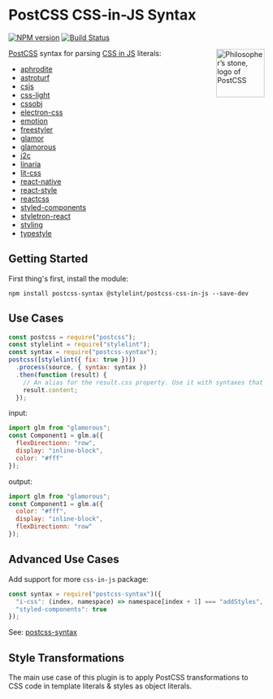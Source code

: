 # PostCSS CSS-in-JS Syntax

[![NPM version](https://img.shields.io/npm/v/@stylelint/postcss-css-in-js.svg)](https://www.npmjs.org/package/@stylelint/postcss-css-in-js) [![Build Status](https://github.com/stylelint/postcss-css-in-js/workflows/CI/badge.svg)](https://github.com/stylelint/postcss-css-in-js/actions)

<img align="right" width="95" height="95"
	title="Philosopher’s stone, logo of PostCSS"
	src="http://postcss.github.io/postcss/logo.svg">

[PostCSS](https://github.com/postcss/postcss) syntax for parsing [CSS in JS](https://github.com/MicheleBertoli/css-in-js) literals:

- [aphrodite](https://github.com/Khan/aphrodite)
- [astroturf](https://github.com/4Catalyzer/astroturf)
- [csjs](https://github.com/rtsao/csjs)
- [css-light](https://github.com/streamich/css-light)
- [cssobj](https://github.com/cssobj/cssobj)
- [electron-css](https://github.com/azukaar/electron-css)
- [emotion](https://github.com/emotion-js/emotion)
- [freestyler](https://github.com/streamich/freestyler)
- [glamor](https://github.com/threepointone/glamor)
- [glamorous](https://github.com/paypal/glamorous)
- [j2c](https://github.com/j2css/j2c)
- [linaria](https://github.com/callstack/linaria)
- [lit-css](https://github.com/bashmish/lit-css)
- [react-native](https://github.com/necolas/react-native-web)
- [react-style](https://github.com/js-next/react-style)
- [reactcss](https://github.com/casesandberg/reactcss)
- [styled-components](https://github.com/styled-components/styled-components)
- [styletron-react](https://github.com/rtsao/styletron)
- [styling](https://github.com/andreypopp/styling)
- [typestyle](https://github.com/typestyle/typestyle)

## Getting Started

First thing's first, install the module:

```
npm install postcss-syntax @stylelint/postcss-css-in-js --save-dev
```

## Use Cases

```js
const postcss = require("postcss");
const stylelint = require("stylelint");
const syntax = require("postcss-syntax");
postcss([stylelint({ fix: true })])
  .process(source, { syntax: syntax })
  .then(function (result) {
    // An alias for the result.css property. Use it with syntaxes that generate non-CSS output.
    result.content;
  });
```

input:

```javascript
import glm from "glamorous";
const Component1 = glm.a({
  flexDirectionn: "row",
  display: "inline-block",
  color: "#fff"
});
```

output:

```javascript
import glm from "glamorous";
const Component1 = glm.a({
  color: "#fff",
  display: "inline-block",
  flexDirectionn: "row"
});
```

## Advanced Use Cases

Add support for more `css-in-js` package:

```js
const syntax = require("postcss-syntax")({
  "i-css": (index, namespace) => namespace[index + 1] === "addStyles",
  "styled-components": true
});
```

See: [postcss-syntax](https://github.com/gucong3000/postcss-syntax)

## Style Transformations

The main use case of this plugin is to apply PostCSS transformations to CSS code in template literals & styles as object literals.
